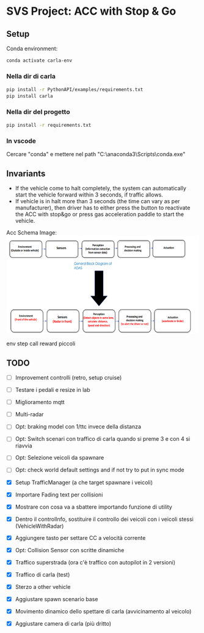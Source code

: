 # SVS Project: ACC with Stop & Go

## Setup

Conda environment:
```bash
conda activate carla-env
```
### Nella dir di carla
```bash
pip install -r PythonAPI/examples/requirements.txt
pip install carla
```
### Nella dir del progetto 
```bash
pip install -r requirements.txt
```
### In vscode

Cercare "conda" e mettere nel path "C:\anaconda3\Scripts\conda.exe"

## Invariants
- If the vehicle come to halt completely, the system can automatically start the vehicle forward within 3 seconds, if traffic allows.
- If vehicle is in halt more than 3 seconds (the time can vary as per manufacturer), then driver has to either press the button to reactivate the ACC with stop&go or press gas acceleration paddle to start the vehicle.

Acc Schema Image:
  <a href="">
    <img src="imgs/acc-schema.png" alt="Schema" width="auto" height="256" />
  </a>

env step call
reward piccoli



## TODO
- [ ] Improvement controlli (retro, setup cruise)
- [ ] Testare i pedali e resize in lab
- [ ] Miglioramento mqtt
- [ ] Multi-radar
- [ ] Opt: braking model con 1/ttc invece della distanza
- [ ] Opt: Switch scenari con traffico di carla quando si preme 3 e con 4 si riavvia
- [ ] Opt: Selezione veicoli da spawnare
- [ ] Opt: check world default settings and if not try to put in sync mode
- [X] Setup TrafficManager (a che target spawnare i veicoli)
- [X] Importare Fading text per collisioni
- [X] Mostrare con cosa va a sbattere importando funzione di utility
- [X] Dentro il controlInfo, sostituire il controllo dei veicoli con i veicoli stessi (VehicleWithRadar)
- [X] Aggiungere tasto per settare CC a velocità corrente
- [X] Opt: Collision Sensor con scritte dinamiche
- [X] Traffico superstrada (ora c'è traffico con autopilot in 2 versioni)
- [X] Traffico di carla (test)
- [x] Sterzo a other vehicle
- [x] Aggiustare spawn scenario base
- [x] Movimento dinamico dello spettare di carla (avvicinamento al veicolo)
- [x] Aggiustare camera di carla (più dritto)

